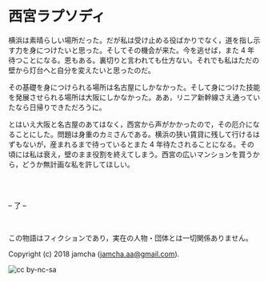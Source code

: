 

# 西宮ラプソディ

横浜は素晴らしい場所だった。だが私は受け止める役ばかりでなく，道を指し示す力を身につけたいと思った。そしてその機会が来た。今を逃せば，また 4 年待つことになる。恩もある。裏切りと言われても仕方ない。それでも私はただの壁から灯台へと自分を変えたいと思ったのだ。  

その基礎を身につけられる場所は名古屋にしかなかった。そして身につけた技能を発展させられる場所は大阪にしかなかった。ああ，リニア新幹線さえ通っていたなら日帰りできただろうに。  

とはいえ大阪と名古屋のあてはなく，西宮から声がかかったので，その厄介になることにした。問題は身重のカミさんである。横浜の狭い賃貸に残して行けるはずもないが，産まれるまで待っているとまた 4 年待たされることになる。その頃には私は衰え，壁のまま役割を終えてしまう。西宮の広いマンションを買うから，どうか無計画な私を許してほしい。  

<br>  
<br>  

&#x2013; 了 &#x2013;  

<br>  

この物語はフィクションであり，実在の人物・団体とは一切関係ありません。  

Copyright (c) 2018 jamcha (jamcha.aa@gmail.com).  

![cc by-nc-sa](https://i.creativecommons.org/l/by-nc-sa/4.0/88x31.png)  

